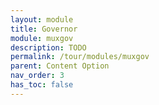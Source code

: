 ```yaml
---
layout: module
title: Governor
module: muxgov
description: TODO
permalink: /tour/modules/muxgov
parent: Content Option
nav_order: 3
has_toc: false
---
```

